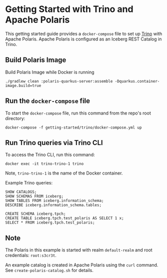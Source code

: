 <!--
  Licensed to the Apache Software Foundation (ASF) under one
  or more contributor license agreements.  See the NOTICE file
  distributed with this work for additional information
  regarding copyright ownership.  The ASF licenses this file
  to you under the Apache License, Version 2.0 (the
  "License"); you may not use this file except in compliance
  with the License.  You may obtain a copy of the License at
 
   http://www.apache.org/licenses/LICENSE-2.0
 
  Unless required by applicable law or agreed to in writing,
  software distributed under the License is distributed on an
  "AS IS" BASIS, WITHOUT WARRANTIES OR CONDITIONS OF ANY
  KIND, either express or implied.  See the License for the
  specific language governing permissions and limitations
  under the License.
-->

# Getting Started with Trino and Apache Polaris

This getting started guide provides a `docker-compose` file to set up [Trino](https://trino.io/) with Apache Polaris. Apache Polaris is configured as an Iceberg REST Catalog in Trino. 

## Build Polaris Image
Build Polaris Image while Docker is running
```
./gradlew clean :polaris-quarkus-server:assemble -Dquarkus.container-image.build=true
```

## Run the `docker-compose` file
To start the `docker-compose` file, run this command from the repo's root directory:
```
docker-compose -f getting-started/trino/docker-compose.yml up 
```

## Run Trino queries via Trino CLI
To access the Trino CLI, run this command:
```
docker exec -it trino-trino-1 trino
```
Note, `trino-trino-1` is the name of the Docker container.

Example Trino queries:
```
SHOW CATALOGS;
SHOW SCHEMAS FROM iceberg;
SHOW TABLES FROM iceberg.information_schema;
DESCRIBE iceberg.information_schema.tables;

CREATE SCHEMA iceberg.tpch;
CREATE TABLE iceberg.tpch.test_polaris AS SELECT 1 x;
SELECT * FROM iceberg.tpch.test_polaris;
```

## Note
The Polaris in this example is started with realm `default-realm` and root credentials: `root:s3cr3t`.

An example catalog is created in Apache Polaris using the `curl` command. See `create-polaris-catalog.sh` for details.
